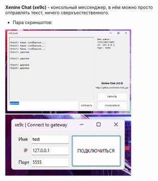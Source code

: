 **Xenine Chat (xe9c)** - консольный мессенджер, в нём можно просто отправлять текст, ничего сверхъестественного.

- Пара скриншотов:

<img src="/img/1.png" width="400px">
<img src="/img/2.png" width="400px">